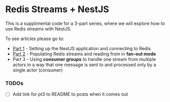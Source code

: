 # Redis Streams + NestJS

This is a supplimental code for a 3-part series, where we will explore how to use Redis streams with NestJS.


To see articles please go to:

* [Part 1](https://hackernoon.com/using-redis-streams-with-nestjs-part-1-setup) - Setting up the NestJS application and connecting to Redis
* [Part 2](https://hackernoon.com/using-redis-streams-with-nestjs-part-2-reading-from-stream) - Populating Redis streams and reading from in **fan-out mode**
* Part 3 - Using **consumer groups** to handle one stream from multiple actors in a way that one message is sent to and processed only by a single actor (consumer)


### TODOs
- [ ] Add link for pt3 to README to posts when it comes out
